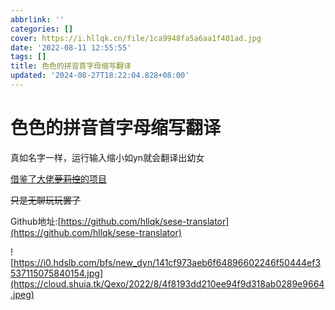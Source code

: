 ```yaml
---
abbrlink: ''
categories: []
cover: https://i.hllqk.cn/file/1ca9948fa5a6aa1f401ad.jpg
date: '2022-08-11 12:55:55'
tags: []
title: 色色的拼音首字母缩写翻译
updated: '2024-08-27T18:22:04.828+08:00'
---
```

# 色色的拼音首字母缩写翻译

真如名字一样，运行输入缩小如yn就会翻译出幼女

[借鉴了大佬~~萝莉控~~的项目](https://github.com/RimoChan/bnhhsh)

~~只是无聊玩玩罢了~~

Github地址:[https://github.com/hllqk/sese-translator](https://github.com/hllqk/sese-translator)

![https://i0.hdslb.com/bfs/new_dyn/141cf973aeb6f64896602246f50444ef3537115075840154.jpg](https://cloud.shuia.tk/Qexo/2022/8/4f8193dd210ee94f9d318ab0289e9664.jpeg)
